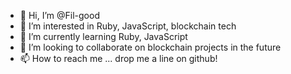 - 👋 Hi, I’m @Fil-good
- 👀 I’m interested in Ruby, JavaScript, blockchain tech
- 🌱 I’m currently learning Ruby, JavaScript
- 💞️ I’m looking to collaborate on blockchain projects in the future
- 📫 How to reach me ... drop me a line on github!

<!---
Fil-good/Fil-good is a ✨ special ✨ repository because its `README.md` (this file) appears on your GitHub profile.
You can click the Preview link to take a look at your changes.
--->
